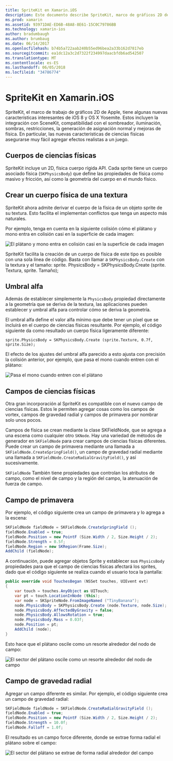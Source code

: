```yaml
---
title: SpriteKit en Xamarin.iOS
description: Este documento describe SpriteKit, marco de gráficos 2D de Apple que se integra con SceneKit, incorpora física y la animación, incluye compatibilidad con iluminación y sombreado y mucho más. SpriteKit puede utilizarse para crear juegos 2D.
ms.prod: xamarin
ms.assetid: 93971DAE-ED6B-48A8-8E61-15C0C79786BB
ms.technology: xamarin-ios
author: bradumbaugh
ms.author: brumbaug
ms.date: 06/14/2017
ms.openlocfilehash: b74b5a722aab240b55ed96bea2a33b162d7817eb
ms.sourcegitcommit: ea1dc12a3c2d7322f234997daacbfdb6ad542507
ms.translationtype: MT
ms.contentlocale: es-ES
ms.lasthandoff: 06/05/2018
ms.locfileid: "34786774"
---
```

# <a name="spritekit-in-xamarinios"></a>SpriteKit en Xamarin.iOS

SpriteKit, el marco de trabajo de gráficos 2D de Apple, tiene algunas nuevas características interesantes de iOS 8 y OS X Yosemite. Estos incluyen la integración con SceneKit, compatibilidad con el sombreador, iluminación, sombras, restricciones, la generación de asignación normal y mejoras de física. En particular, las nuevas características de ciencias físicas asegurarse muy fácil agregar efectos realistas a un juego.

## <a name="physics-bodies"></a>Cuerpos de ciencias físicas

SpriteKit incluye un 2D, física cuerpo rígida API. Cada sprite tiene un cuerpo asociado física (`SKPhysicsBody`) que define las propiedades de física como masivo y fricción, así como la geometría del cuerpo en el mundo físico.

## <a name="creating-a-physics-body-from-a-texture"></a>Crear un cuerpo física de una textura
SpriteKit ahora admite derivar el cuerpo de la física de un objeto sprite de su textura. Esto facilita el implementan conflictos que tenga un aspecto más naturales.

Por ejemplo, tenga en cuenta en la siguiente colisión cómo el plátano y mono entra en colisión casi en la superficie de cada imagen:
 
![](spritekit-images/image13.png "El plátano y mono entra en colisión casi en la superficie de cada imagen")

SpriteKit facilita la creación de un cuerpo de física de este tipo es posible con una sola línea de código. Basta con llamar a `SKPhysicsBody.Create` con la textura y el tamaño: sprite. PhysicsBody = SKPhysicsBody.Create (sprite. Textura, sprite. Tamaño);

## <a name="alpha-threshold"></a>Umbral alfa

Además de establecer simplemente la `PhysicsBody` propiedad directamente a la geometría que se deriva de la textura, las aplicaciones pueden establecer y umbral alfa para controlar cómo se deriva la geometría. 

El umbral alfa define el valor alfa mínimo que debe tener un píxel que se incluirá en el cuerpo de ciencias físicas resultante. Por ejemplo, el código siguiente da como resultado un cuerpo física ligeramente diferente:

```chsarp
sprite.PhysicsBody = SKPhysicsBody.Create (sprite.Texture, 0.7f, sprite.Size);
```

El efecto de los ajustes del umbral alfa parecido a esto ajusta con precisión la colisión anterior, por ejemplo, que pasa el mono cuando entren con el plátano:

![](spritekit-images/image14.png "Pasa el mono cuando entren con el plátano")
 
## <a name="physics-fields"></a>Campos de ciencias físicas

Otra gran incorporación al SpriteKit es compatible con el nuevo campo de ciencias físicas. Estos le permiten agregar cosas como los campos de vortex, campos de gravedad radial y campos de primavera por nombrar solo unos pocos.

Campos de física se crean mediante la clase SKFieldNode, que se agrega a una escena como cualquier otro `SKNode`. Hay una variedad de métodos de generador en `SKFieldNode` para crear campos de ciencias físicas diferentes. Puede crear un campo de primavera mediante una llamada a `SKFieldNode.CreateSpringField()`, un campo de gravedad radial mediante una llamada a `SKFieldNode.CreateRadialGravityField()`, y así sucesivamente.

`SKFieldNode` También tiene propiedades que controlan los atributos de campo, como el nivel de campo y la región del campo, la atenuación de fuerza de campo.

## <a name="spring-field"></a>Campo de primavera

Por ejemplo, el código siguiente crea un campo de primavera y lo agrega a la escena:

```csharp
SKFieldNode fieldNode = SKFieldNode.CreateSpringField ();
fieldNode.Enabled = true;
fieldNode.Position = new PointF (Size.Width / 2, Size.Height / 2);
fieldNode.Strength = 0.5f;
fieldNode.Region = new SKRegion(Frame.Size);
AddChild (fieldNode);
```

A continuación, puede agregar objetos Sprite y establecer sus `PhysicsBody` propiedades para que el campo de ciencias físicas afectará los sprites, dado que el código siguiente se realiza cuando el usuario toca la pantalla:

```csharp
public override void TouchesBegan (NSSet touches, UIEvent evt)
{
    var touch = touches.AnyObject as UITouch;
    var pt = touch.LocationInNode (this);
    var node = SKSpriteNode.FromImageNamed ("TinyBanana");
    node.PhysicsBody = SKPhysicsBody.Create (node.Texture, node.Size);
    node.PhysicsBody.AffectedByGravity = false;
    node.PhysicsBody.AllowsRotation = true;
    node.PhysicsBody.Mass = 0.03f;
    node.Position = pt;
    AddChild (node);
}
```

Esto hace que el plátano oscile como un resorte alrededor del nodo de campo:

![](spritekit-images/image15.png "El sector del plátano oscile como un resorte alrededor del nodo de campo")
 
## <a name="radial-gravity-field"></a>Campo de gravedad radial

Agregar un campo diferente es similar. Por ejemplo, el código siguiente crea un campo de gravedad radial:

```csharp
SKFieldNode fieldNode = SKFieldNode.CreateRadialGravityField ();
fieldNode.Enabled = true;
fieldNode.Position = new PointF (Size.Width / 2, Size.Height / 2);
fieldNode.Strength = 10.0f;
fieldNode.Falloff = 1.0f;
```

El resultado es un campo force diferente, donde se extrae forma radial el plátano sobre el campo:

![](spritekit-images/image16.png "El sector del plátano se extrae de forma radial alrededor del campo")

